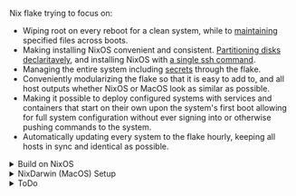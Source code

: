 Nix flake trying to focus on:

* Wiping root on every reboot for a clean system, while to [maintaining](https://github.com/nix-community/impermanence) specified files across boots.
* Making installing NixOS convenient and consistent. [Partitioning disks declaritavely](https://github.com/nix-community/disko/tree/master), and installing NixOS with [a single ssh command](https://github.com/nix-community/nixos-anywhere/tree/main).
* Managing the entire system including [secrets](https://github.com/ryantm/agenix/tree/main)  through the flake.
* Conveniently modularizing the flake so that it is easy to add to, and all host outputs whether NixOS or MacOS look as similar as possible.
* Making it possible to deploy configured systems with services and containers that start on their own upon the system's first boot allowing for full system configuration without ever signing into or otherwise pushing commands to the system.
* Automatically updating every system to the flake hourly, keeping all hosts in sync and identical as possible.


<details>
  <summary>Build on NixOS</summary>

**Install a host that already has configuration:**

* boot the host into a nixos installer, and set the root password
* complete the following steps on a different x86_64 machine with nix installed, and signed into 1password
* run the script found at utilities/nixos-anywhere/ :
* ./remote-install-encrypt.sh HOSTNAME IPADDRESS-OF-TARGET
* let the install complete, then unlock the drive manually (initrd ssh will not work yet)
* hit * to ignore the error after unlocking
* remake the /etc/ssh/initrd host key and rebuild the nixos configuration
* now upon rebooting, the system will have normal behavior and initrd ssh will function



**Update the system(rebuild)**:  
```
nixos-rebuild switch --flake github:yomaq/nix-config#HOSTNAME
```
</details>

<details>
  <summary>NixDarwin (MacOS) Setup</summary>

Install Nix on MacOS:
https://nixos.org/download.html#nix-install-macos

```
sh <(curl -L https://nixos.org/nix/install)
```
Install Nix-Darwin (use all defaults):
https://github.com/LnL7/nix-darwin
```
nix-build https://github.com/LnL7/nix-darwin/archive/master.tar.gz -A installer
./result/bin/darwin-installer
```
Enable Flakes:
https://nixos.wiki/wiki/Flakes
```
mkdir -p ~/.config/nix
echo "experimental-features = nix-command flakes" >> ~/.config/nix/nix.conf
```
Install Homebrew: https://docs.brew.sh/Installation
(a couple packages are installed through homebrew as the nixpkgs appear broke on mac even tho they say it is supported)
```
/bin/bash -c "$(curl -fsSL https://raw.githubusercontent.com/Homebrew/install/master/install.sh)"
```
Get the flake
```
git clone https://github.com/yomaq/nix-config.git
cd nix-config
```
Remove the old nix.conf 
```
sudo rm -f /etc/nix/nix.conf
```
Change computer name to match config
```
sudo scutil --set HostName midnight
```
***Repeat the following step each time you build new updates***

Build Darwin
```
darwin-rebuild switch --flake .
```
Or to build without cloning
```
darwin-rebuild switch --flake github:yomaq/nix-config
```
</details>


<details>
  <summary>ToDo</summary>

* Detail nixOS install + new device setup
* Setup WSL ideally with the option to have nix configured GUI applications as well
* Create Sunshine NixOS module for remote desktop
* Work on module to declare non-NixOS vms in NixOS similar to KubeVirt
* Build a stripped down Template for getting started
* Decide how to manage a kubernetes cluster alongside my nix hosts
* Setup Nix Hydra to automatically test new configurations before deploying
* Setup nixDarwin to auto update?


</details>